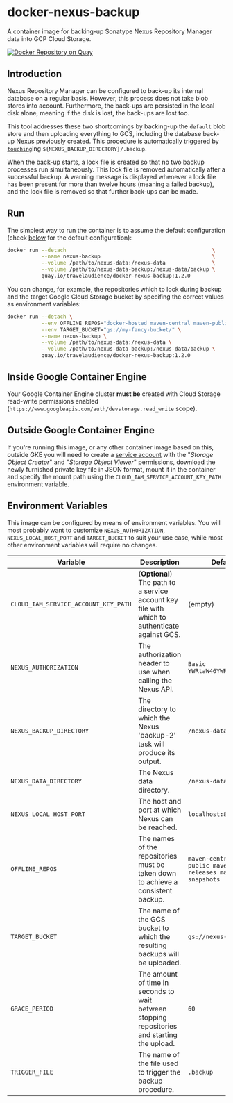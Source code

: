# docker-nexus-backup

A container image for backing-up Sonatype Nexus Repository Manager data into GCP Cloud Storage.

[![Docker Repository on Quay](https://quay.io/repository/travelaudience/docker-nexus-backup/status "Docker Repository on Quay")](https://quay.io/repository/travelaudience/docker-nexus-backup)

## Introduction

Nexus Repository Manager can be configured to back-up its internal database on
a regular basis. However, this process does not take blob stores into account.
Furthermore, the back-ups are persisted in the local disk alone, meaning if
the disk is lost, the back-ups are lost too.

This tool addresses these two shortcomings by backing-up the `default` blob
store and then uploading everything to GCS, including the database back-up
Nexus previously created. This procedure is automatically triggered by
[`touching`](https://en.wikipedia.org/wiki/Touch_(Unix))ing
`${NEXUS_BACKUP_DIRECTORY}/.backup`.

When the back-up starts, a lock file is created so that no two backup processes
run simultaneously. This lock file is removed automatically after a successful
backup. A warning message is displayed whenever a lock file has been present for
more than twelve hours (meaning a failed backup), and the lock file is removed
so that further back-ups can be made.

## Run

The simplest way to run the container is to assume the default configuration
(check [below](#environment-variables) for the default configuration):

```bash
docker run --detach                                               \
           --name nexus-backup                                    \
           --volume /path/to/nexus-data:/nexus-data               \
           --volume /path/to/nexus-data-backup:/nexus-data/backup \
           quay.io/travelaudience/docker-nexus-backup:1.2.0
```

You can change, for example, the repositories which to lock during backup and
the target Google Cloud Storage bucket by specifing the correct values as
environment variables:

```bash
docker run --detach \
           --env OFFLINE_REPOS="docker-hosted maven-central maven-public maven-releases maven-snapshots" \
           --env TARGET_BUCKET="gs://my-fancy-bucket/" \
           --name nexus-backup \
           --volume /path/to/nexus-data:/nexus-data \
           --volume /path/to/nexus-data-backup:/nexus-data/backup \
           quay.io/travelaudience/docker-nexus-backup:1.2.0
```

## Inside Google Container Engine

Your Google Container Engine cluster **must be** created with Cloud Storage read-write
permissions enabled (`https://www.googleapis.com/auth/devstorage.read_write` scope).

## Outside Google Container Engine

If you're running this image, or any other container image based on this,
outside GKE you will need to create a [service account](https://cloud.google.com/iam/docs/service-accounts)
with the "_Storage Object Creator_" and "_Storage Object Viewer_" permissions,
download the newly furnished private key file in JSON format, mount it in the
container and specify the mount path using the `CLOUD_IAM_SERVICE_ACCOUNT_KEY_PATH`
environment variable.

## Environment Variables

This image can be configured by means of environment variables. You will most
probably want to customize `NEXUS_AUTHORIZATION`, `NEXUS_LOCAL_HOST_PORT` and
`TARGET_BUCKET` to suit your use case, while most other environment variables
will require no changes.

| Variable                             | Description                                                                                   | Default                                                     |
|--------------------------------------|-----------------------------------------------------------------------------------------------|-------------------------------------------------------------|
| `CLOUD_IAM_SERVICE_ACCOUNT_KEY_PATH` | (**Optional**) The path to a service account key file with which to authenticate against GCS. | (empty)                                                     |
| `NEXUS_AUTHORIZATION`                | The authorization header to use when calling the Nexus API.                                   | `Basic YWRtaW46YWRtaW4xMjMK`                                |
| `NEXUS_BACKUP_DIRECTORY`             | The directory to which the Nexus 'backup-2' task will produce its output.                     | `/nexus-data/backup`                                        |
| `NEXUS_DATA_DIRECTORY`               | The Nexus data directory.                                                                     | `/nexus-data`                                               |
| `NEXUS_LOCAL_HOST_PORT`              | The host and port at which Nexus can be reached.                                              | `localhost:8081`                                            |
| `OFFLINE_REPOS`                      | The names of the repositories must be taken down to achieve a consistent backup.              | `maven-central maven-public maven-releases maven-snapshots` |
| `TARGET_BUCKET`                      | The name of the GCS bucket to which the resulting backups will be uploaded.                   | `gs://nexus-backup`                                         |
| `GRACE_PERIOD`                       | The amount of time in seconds to wait between stopping repositories and starting the upload.  | `60`                                                        |
| `TRIGGER_FILE`                       | The name of the file used to trigger the backup procedure.                                    | `.backup`                                                   |
